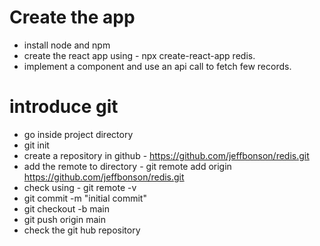 # Create the app
- install node and npm
- create the react app using - npx create-react-app redis.
- implement a component and use an api call to fetch few records.

# introduce git
- go inside project directory
- git init
- create a repository in github - https://github.com/jeffbonson/redis.git
- add the remote to directory - git remote add origin https://github.com/jeffbonson/redis.git
- check using - git remote -v
- git commit -m "initial commit"
- git checkout -b main
- git push origin main
- check the git hub repository

